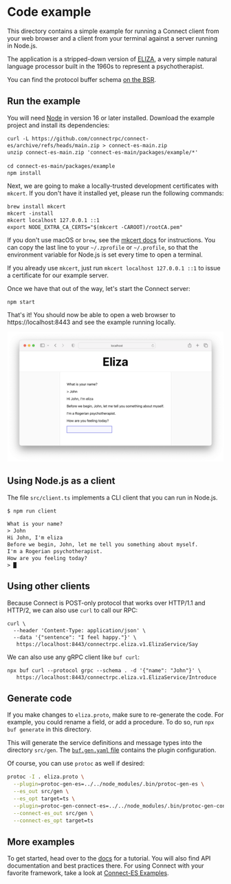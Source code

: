 # Code example

This directory contains a simple example for running a Connect client from your web browser and a
client from your terminal against a server running in Node.js.

The application is a stripped-down version of [ELIZA](https://en.wikipedia.org/wiki/ELIZA), a very
simple natural language processor built in the 1960s to represent a psychotherapist.

You can find the protocol buffer schema [on the BSR](https://buf.build/connectrpc/eliza/file/main:connectrpc/eliza/v1/eliza.proto).

## Run the example

You will need [Node](https://nodejs.org/en/download/) in version 16 or later installed. Download
the example project and install its dependencies:

```shell
curl -L https://github.com/connectrpc/connect-es/archive/refs/heads/main.zip > connect-es-main.zip
unzip connect-es-main.zip 'connect-es-main/packages/example/*'

cd connect-es-main/packages/example
npm install
```

Next, we are going to make a locally-trusted development certificates with `mkcert`.
If you don't have it installed yet, please run the following commands:

```shell
brew install mkcert
mkcert -install
mkcert localhost 127.0.0.1 ::1
export NODE_EXTRA_CA_CERTS="$(mkcert -CAROOT)/rootCA.pem"
```

If you don't use macOS or `brew`, see the [mkcert docs](https://github.com/FiloSottile/mkcert#installation)
for instructions. You can copy the last line to your `~/.zprofile` or `~/.profile`, so that
the environment variable for Node.js is set every time to open a terminal.

If you already use `mkcert`, just run `mkcert localhost 127.0.0.1 ::1` to issue a certificate
for our example server.

Once we have that out of the way, let's start the Connect server:

```shell
npm start
```

That's it! You should now be able to open a web browser to https://localhost:8443 and see the
example running locally.

![Screenshot](README.png)

## Using Node.js as a client

The file `src/client.ts` implements a CLI client that you can run in Node.js.

```shell
$ npm run client
```

```
What is your name?
> John
Hi John, I'm eliza
Before we begin, John, let me tell you something about myself.
I'm a Rogerian psychotherapist.
How are you feeling today?
> █
```

## Using other clients

Because Connect is POST-only protocol that works over HTTP/1.1 and HTTP/2, we can also use
`curl` to call our RPC:

```shell
curl \
  --header 'Content-Type: application/json' \
  --data '{"sentence": "I feel happy."}' \
   https://localhost:8443/connectrpc.eliza.v1.ElizaService/Say
```

We can also use any gRPC client like `buf curl`:

```shell
npx buf curl --protocol grpc --schema . -d '{"name": "John"}' \
   https://localhost:8443/connectrpc.eliza.v1.ElizaService/Introduce
```

## Generate code

If you make changes to `eliza.proto`, make sure to re-generate the code. For example, you could rename a field, or
add a procedure. To do so, run `npx buf generate` in this directory.

This will generate the service definitions and message types into the directory `src/gen`. The
[`buf.gen.yaml` file](./buf.gen.yaml) contains the plugin configuration.

Of course, you can use `protoc` as well if desired:

```bash
protoc -I . eliza.proto \
  --plugin=protoc-gen-es=../../node_modules/.bin/protoc-gen-es \
  --es_out src/gen \
  --es_opt target=ts \
  --plugin=protoc-gen-connect-es=../../node_modules/.bin/protoc-gen-connect-es \
  --connect-es_out src/gen \
  --connect-es_opt target=ts
```

## More examples

To get started, head over to the [docs](https://connectrpc.com/docs/web/getting-started)
for a tutorial. You will also find API documentation and best practices there.
For using Connect with your favorite framework, take a look at [Connect-ES Examples](https://github.com/connectrpc/examples-es).
